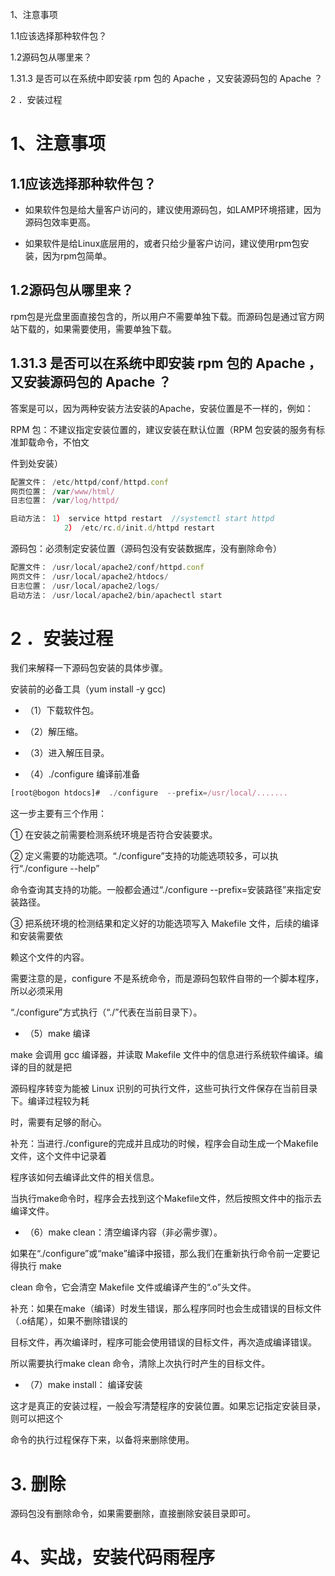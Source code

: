 

1、注意事项

1.1应该选择那种软件包？

1.2源码包从哪里来？

1.31.3 是否可以在系统中即安装 rpm 包的 Apache ，又安装源码包的 Apache ？


2 ．安装过程


# 1、注意事项

## 1.1应该选择那种软件包？

- 如果软件包是给大量客户访问的，建议使用源码包，如LAMP环境搭建，因为源码包效率更高。

- 如果软件是给Linux底层用的，或者只给少量客户访问，建议使用rpm包安装，因为rpm包简单。



## 1.2源码包从哪里来？

rpm包是光盘里面直接包含的，所以用户不需要单独下载。而源码包是通过官方网站下载的，如果需要使用，需要单独下载。



## 1.31.3 是否可以在系统中即安装 rpm 包的 Apache ，又安装源码包的 Apache ？


答案是可以，因为两种安装方法安装的Apache，安装位置是不一样的，例如：


RPM 包：不建议指定安装位置的，建议安装在默认位置（RPM 包安装的服务有标准卸载命令，不怕文


件到处安装）


```javascript
配置文件： /etc/httpd/conf/httpd.conf
网页位置： /var/www/html/
日志位置： /var/log/httpd/

启动方法： 1） service httpd restart  //systemctl start httpd
    		2） /etc/rc.d/init.d/httpd restart
```




源码包：必须制定安装位置（源码包没有安装数据库，没有删除命令）


```javascript
配置文件： /usr/local/apache2/conf/httpd.conf
网页文件： /usr/local/apache2/htdocs/
日志位置： /usr/local/apache2/logs/
启动方法： /usr/local/apache2/bin/apachectl start
```



# 2 ．安装过程


我们来解释一下源码包安装的具体步骤。

安装前的必备工具（yum install -y gcc)


- （1）下载软件包。


- （2）解压缩。


- （3）进入解压目录。


- （4）./configure 编译前准备

```javascript
[root@bogon htdocs]#  ./configure  --prefix=/usr/local/.......
```

这一步主要有三个作用：


① 在安装之前需要检测系统环境是否符合安装要求。


② 定义需要的功能选项。“./configure”支持的功能选项较多，可以执行“./configure --help”


命令查询其支持的功能。一般都会通过“./configure --prefix=安装路径”来指定安装路径。


③ 把系统环境的检测结果和定义好的功能选项写入 Makefile 文件，后续的编译和安装需要依


赖这个文件的内容。


需要注意的是，configure 不是系统命令，而是源码包软件自带的一个脚本程序，所以必须采用


“./configure”方式执行（“./”代表在当前目录下）。


- （5）make 编译


make 会调用 gcc 编译器，并读取 Makefile 文件中的信息进行系统软件编译。编译的目的就是把


源码程序转变为能被 Linux 识别的可执行文件，这些可执行文件保存在当前目录下。编译过程较为耗


时，需要有足够的耐心。

补充：当进行./configure的完成并且成功的时候，程序会自动生成一个Makefile文件，这个文件中记录着

程序该如何去编译此文件的相关信息。

当执行make命令时，程序会去找到这个Makefile文件，然后按照文件中的指示去编译文件。


- （6）make clean：清空编译内容（非必需步骤）。


如果在“./configure”或“make”编译中报错，那么我们在重新执行命令前一定要记得执行 make


clean 命令，它会清空 Makefile 文件或编译产生的“.o”头文件。

补充：如果在make（编译）时发生错误，那么程序同时也会生成错误的目标文件（.o结尾），如果不删除错误的

目标文件，再次编译时，程序可能会使用错误的目标文件，再次造成编译错误。

所以需要执行make clean 命令，清除上次执行时产生的目标文件。


- （7）make install： 编译安装


这才是真正的安装过程，一般会写清楚程序的安装位置。如果忘记指定安装目录，则可以把这个


命令的执行过程保存下来，以备将来删除使用。




# 3. 删除


源码包没有删除命令，如果需要删除，直接删除安装目录即可。

# 4、实战，安装代码雨程序



```javascript

```

